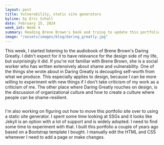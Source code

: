 ```yaml
---
layout: post
title: Vulnerability, static site generators
byline: by Eric Schall
date: February 25, 2024
week_int: Week 4
summary: Reading Brene Brown's book and trying to update this portfolio
image: "/assets/images/blog/daring_greatly.jpg"
---
```

<p>This week, I started listening to the audiobook of Brene Brown's Daring Greatly. I didn't expect for it to have relevance for the design side of my life, but surprisingly it did. If you're not familiar with Brene Brown, she is a social worker who has written extensively about shame and vulnerability. One of the things she wrote about in Daring Greatly is decoupling self-worth from what we produce. This especially applies to design, because I can be more willing to experiment with new things if I don't take criticism of my work as a criticism of me. The other place where Daring Greatly rouches on design, is the discussion of organizational culture and how to create a culture where people can be shame-resilient. </p>

<img class="rounded my-4" src="{{ site.baseurl }}/assets/images/blog/daring_greatly.jpg" alt="">

<p>I'm also working on figuring out how to move this portfolio site over to using a static site generator. I spent some time looking at SSGs and it looks like Jekyll is an option with a lot of support and is widely adopted. I need to find some time to experiment with that. I built this portfolio a couple of years ago based on a Bootstrap template I bought. I manually edit the HTML and CSS whenever I need to add a page or make changes.</p>